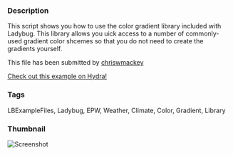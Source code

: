 ### Description 
This script shows you how to use the color gradient library included with Ladybug.
This library allows you uick access to a number of commonly-used gradient color shcemes so that you do not need to create the gradients yourself.

This file has been submitted by [chriswmackey](https://github.com/chriswmackey)

[Check out this example on Hydra!](http://hydrashare.github.io/hydra/viewer?owner=chriswmackey&fork=hydra_2&id=Color_Library)
### Tags 
LBExampleFiles, Ladybug, EPW, Weather, Climate, Color, Gradient, Library
### Thumbnail 
![Screenshot](https://raw.githubusercontent.com/chriswmackey/hydra/master/Color_Library/thumbnail.png)
